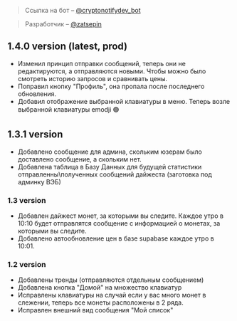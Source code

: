 > Ссылка на бот – [@cryptonotifydev_bot](https://t.me/cryptonotifydev_bot)

> Разработчик – [@zatsepin](https://t.me/zatsepin)

## 1.4.0 version (latest, prod)
- Изменил принцип отправки сообщений, теперь они не редактируются, а отправляются новыми. Чтобы можно было смотреть историю запросов и сравнивать цены.
- Поправил кнопку "Профиль", она пропала после последнего обновления.
- Добавил отображение выбранной клавиатуры в меню. Теперь возле выбранной клавиатуры emodji 🟢

## 1.3.1 version 
- Добавлено сообщение для админа, скольким юзерам было доставлено сообщение, а скольким нет.
- Добавлена таблица в Базу Данных для будущей статистики отправленны\полученных сообщений дайжеста (заготовка под админку ВЭБ)

### 1.3 version
- Добавлен дайжест монет, за которыми вы следите. Каждое утро в 10:10 будет отправлятся сообщение с информацией о монетах, за которыми вы следите.
- Добавлено автообновление цен в базе supabase каждое утро в 10:01.

### 1.2 version
- Добавлены тренды (отправляются отдельным сообщением)
- Добавлена кнопка "Домой" на множество клавиатур
- Исправлены клавиатуры на случай если у вас много монет в слежении, теперь все монеты расположены в 2 ряда.
- Исправлен внешний вид сообщения "Мой список"
